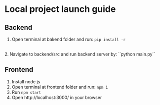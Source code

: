 # Local project launch guide

## Backend

1. Open terminal at bakend folder and run: ``pip install -r``
<br>
2. Navigate to backend/src and run backend server by: ``python main.py``

## Frontend
1. Install node js
2. Open terminal at frontend folder and run: ``npm i``
3. Run ``npm start``
4. Open http://localhost:3000/ in your browser